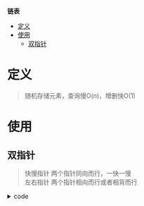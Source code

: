 **链表**
- [定义](#定义)
- [使用](#使用)
  - [双指针](#双指针)

# 定义 #
> 随机存储元素，查询慢O(n)，增删快O(1)  

# 使用 #
## 双指针 ##  
>  快慢指针 两个指针同向而行，一快一慢  
>  左右指针 两个指针相向而行或者相背而行

<details>
<summary>code</summary>

```
LeetCode  
- 206.反转链表
- 92.反转链表 II
- 83.删除排序链表中的重复元素
- 876.链表的中间结点
- 19.删除链表的倒数第N个结点
- 2.两数相加
- 21.合并两个有序链表 
- 141.环形链表
- 142.环形链表II
- 160.相交链表
```
</details>